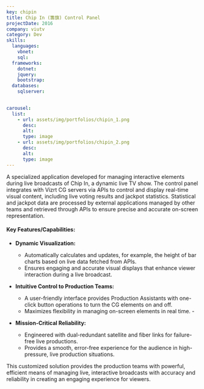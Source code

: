 ```yaml
---
key: chipin
title: Chip In (籌旗) Control Panel
projectDate: 2016
company: viutv
category: Dev
skills:
  languages:
    vbnet:
    sql:
  frameworks:
    dotnet:
    jquery:
    bootstrap:
  databases:
    sqlserver:
      

carousel:
  list:
    - url: assets/img/portfolios/chipin_1.png
      desc: 
      alt: 
      type: image
    - url: assets/img/portfolios/chipin_2.png
      desc: 
      alt:
      type: image
---
```

A specialized application developed for managing interactive elements during live broadcasts of Chip In, a dynamic live TV show. The control panel integrates with Vizrt CG servers via APIs to control and display real-time visual content, including live voting results and jackpot statistics. Statistical and jackpot data are processed by external applications managed by other teams and retrieved through APIs to ensure precise and accurate on-screen representation.

#### Key Features/Capabilities: 
- **Dynamic Visualization:**
  - Automatically calculates and updates, for example, the height of bar charts based on live data fetched from APIs. 
  - Ensures engaging and accurate visual displays that enhance viewer interaction during a live broadcast. 

- **Intuitive Control to Production Teams:**
  - A user-friendly interface provides Production Assistants with one-click button operations to turn the CG elements on and off.  
  - Maximizes flexibility in managing on-screen elements in real time.  -

- **Mission-Critical Reliability:** 
  - Engineered with dual-redundant satellite and fiber links for failure-free live productions.
  - Provides a smooth, error-free experience for the audience in high-pressure, live production situations. 

This customized solution provides the production teams with powerful, efficient means of managing live, interactive broadcasts with accuracy and reliability in creating an engaging experience for viewers.
